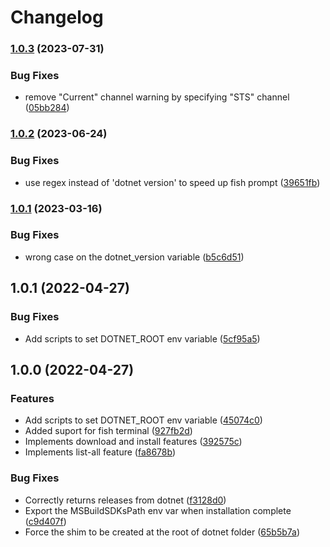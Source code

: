 # Changelog

### [1.0.3](https://www.github.com/hensou/asdf-dotnet/compare/v1.0.2...v1.0.3) (2023-07-31)


### Bug Fixes

* remove "Current" channel warning by specifying  "STS" channel ([05bb284](https://www.github.com/hensou/asdf-dotnet/commit/05bb284dc82c958fe3e73579db997c0e4bfd32a1))

### [1.0.2](https://www.github.com/hensou/asdf-dotnet/compare/v1.0.1...v1.0.2) (2023-06-24)


### Bug Fixes

* use regex instead of 'dotnet version' to speed up fish prompt ([39651fb](https://www.github.com/hensou/asdf-dotnet/commit/39651fb3db7f867080efd5f85b0809a3ed33ba0f))

### [1.0.1](https://www.github.com/hensou/asdf-dotnet/compare/v1.0.0...v1.0.1) (2023-03-16)


### Bug Fixes

* wrong case on the dotnet_version variable ([b5c6d51](https://www.github.com/hensou/asdf-dotnet/commit/b5c6d512cf8444b61a41e313d87ee80cb7dd20c3))

## 1.0.1 (2022-04-27)


### Bug Fixes

* Add scripts to set DOTNET_ROOT env variable ([5cf95a5](https://github.com/hensou/asdf-dotnet/commit/5cf95a50477a052bbb440d2fb4657f6f6794b6ed))


## 1.0.0 (2022-04-27)


### Features

* Add scripts to set DOTNET_ROOT env variable ([45074c0](https://www.github.com/hensou/asdf-dotnet/commit/45074c0c65416db4f765818545aa7ca93656e2b0))
* Added suport for fish terminal ([927fb2d](https://www.github.com/hensou/asdf-dotnet/commit/927fb2d3a4f2715e8f5b04296de476061b6feaa4))
* Implements download and install features ([392575c](https://www.github.com/hensou/asdf-dotnet/commit/392575c7459c16441152a26f7979b4a9905ca9c1))
* Implements list-all feature ([fa8678b](https://www.github.com/hensou/asdf-dotnet/commit/fa8678b0203eb6c68403d126bc8add852c7d744a))


### Bug Fixes

* Correctly returns releases from dotnet ([f3128d0](https://www.github.com/hensou/asdf-dotnet/commit/f3128d0df4db0bf57b3b15ab9dfc8f927d20465d))
* Export the MSBuildSDKsPath env var when installation complete ([c9d407f](https://www.github.com/hensou/asdf-dotnet/commit/c9d407f6d6c963a6c77bcaa68cf4521b79c2313f))
* Force the shim to be created at the root of dotnet folder ([65b5b7a](https://www.github.com/hensou/asdf-dotnet/commit/65b5b7a8934c3e7f69b4d2aa6fc37d5ee04b2745))
